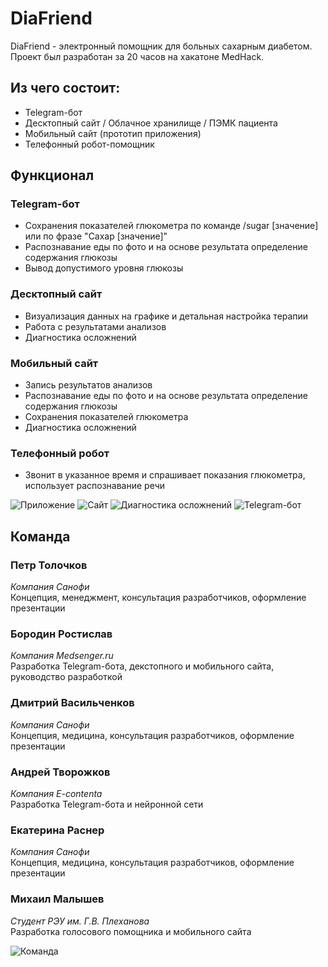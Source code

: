 # DiaFriend
DiaFriend - электронный помощник для больных сахарным диабетом. Проект был разработан за 20 часов на хакатоне MedHack.

## Из чего состоит:
* Telegram-бот
* Десктопный сайт / Облачное хранилище / ПЭМК пациента
* Мобильный сайт (прототип приложения)
* Телефонный робот-помощник

## Функционал
### Telegram-бот
* Сохранения показателей глюкометра по команде /sugar [значение] или по фразе "Сахар [значение]"
* Распознавание еды по фото и на основе результата определение содержания глюкозы
* Вывод допустимого уровня глюкозы

### Десктопный сайт
* Визуализация данных на графике и детальная настройка терапии
* Работа с результатами анализов
* Диагностика осложнений

### Мобильный сайт
* Запись результатов анализов
* Распознавание еды по фото и на основе результата определение содержания глюкозы
* Сохранения показателей глюкометра
* Диагностика осложнений

### Телефонный робот
* Звонит в указанное время и спрашивает показания глюкометра, использует распознавание речи

![Приложение](https://pp.userapi.com/c637531/v637531299/407fd/YmjR4vfoRiQ.jpg)
![Сайт](https://pp.userapi.com/c637531/v637531299/40806/ZF_8tCmAIcs.jpg)
![Диагностика осложнений](https://pp.userapi.com/c637531/v637531299/40823/PeiVy2UvqC8.jpg)
![Telegram-бот](https://pp.userapi.com/c637531/v637531299/4082c/_up8Qhe9gsE.jpg)

## Команда
### Петр Толочков
_Компания Санофи_  
Концепция, менеджмент, консультация разработчиков, оформление презентации

### Бородин Ростислав
_Компания Medsenger.ru_  
Разработка Telegram-бота, декстопного и мобильного сайта, руководство разработкой

### Дмитрий Васильченков
_Компания Санофи_  
Концепция, медицина, консультация разработчиков, оформление презентации

### Андрей Творожков
_Компания E-contenta_  
Разработка Telegram-бота и нейронной сети

### Екатерина Раснер
_Компания Санофи_  
Концепция, медицина, консультация разработчиков, оформление презентации

### Михаил Малышев
_Студент РЭУ им. Г.В. Плеханова_  
Разработка голосового помощника и мобильного сайта

![Команда](https://pp.userapi.com/c637531/v637531299/4083e/TvqBhIs19UI.jpg)
